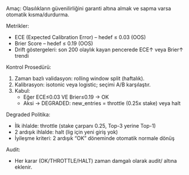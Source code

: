 ﻿Amaç: Olasılıkların güvenilirliğini garanti altına almak ve sapma varsa otomatik kısma/durdurma.

Metrikler:
- ECE (Expected Calibration Error) – hedef ≤ 0.03 (OOS)
- Brier Score – hedef ≤ 0.19 (OOS)
- Drift göstergeleri: son 200 olaylık kayan pencerede ECE↑ veya Brier↑ trendi

Kontrol Prosedürü:
1) Zaman bazlı validasyon: rolling window split (haftalık).
2) Kalibrasyon: isotonic veya logistic; seçimi A/B karşılaştır.
3) Kabul:
   - Eğer ECE≤0.03 VE Brier≤0.19 → OK
   - Aksi → DEGRADED: new_entries = throttle (0.25x stake) veya halt

Degraded Politika:
- İlk ihlalde: throttle (stake çarpanı 0.25, Top-3 yerine Top-1)
- 2 ardışık ihlalde: halt (lig için yeni giriş yok)
- İyileşme kriteri: 2 ardışık “OK” döneminde otomatik normale dönüş

Audit:
- Her karar (OK/THROTTLE/HALT) zaman damgalı olarak audit/ altına eklenir.
